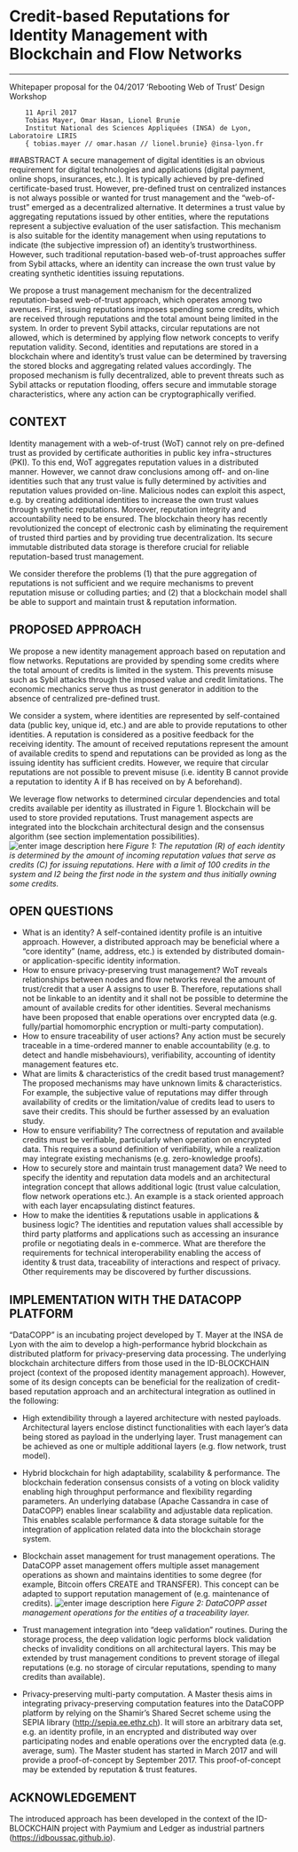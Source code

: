 # Credit-based Reputations for Identity Management with Blockchain and Flow Networks

*****

Whitepaper proposal for the 04/2017 ‘Rebooting Web of Trust’ Design Workshop

		11 April 2017
		Tobias Mayer, Omar Hasan, Lionel Brunie
		Institut National des Sciences Appliquées (INSA) de Lyon, Laboratoire LIRIS
		{ tobias.mayer // omar.hasan // lionel.brunie} @insa-lyon.fr

##ABSTRACT 
A secure management of digital identities is an obvious requirement for digital technologies and applications (digital payment, online shops, insurances, etc.). It is typically achieved by pre-defined certificate-based trust. However, pre-defined trust on centralized instances is not always possible or wanted for trust management and the “web-of-trust” emerged as a decentralized alternative. It determines a trust value by aggregating reputations issued by other entities, where the reputations represent a subjective evaluation of the user satisfaction. This mechanism is also suitable for the identity management when using reputations to indicate (the subjective impression of) an identity’s trustworthiness. However, such traditional reputation-based web-of-trust approaches suffer from Sybil attacks, where an identity can increase the own trust value by creating synthetic identities issuing reputations.

We propose a trust management mechanism for the decentralized reputation-based web-of-trust approach, which operates among two avenues. First, issuing reputations imposes spending some credits, which are received through reputations and the total amount being limited in the system. In order to prevent Sybil attacks, circular reputations are not allowed, which is determined by applying flow network concepts to verify reputation validity. Second, identities and reputations are stored in a blockchain where and identity’s trust value can be determined by traversing the stored blocks and aggregating related values accordingly. The proposed mechanism is fully decentralized, able to prevent threats such as Sybil attacks or reputation flooding, offers secure and immutable storage characteristics, where any action can be cryptographically verified.

## CONTEXT  
Identity management with a web-of-trust (WoT) cannot rely on pre-defined trust as provided by certificate authorities in public key infra¬structures (PKI). To this end, WoT aggregates reputation values in a distributed manner. However, we cannot draw conclusions among off- and on-line identities such that any trust value is fully determined by activities and reputation values provided on-line. Malicious nodes can exploit this aspect, e.g. by creating additional identities to increase the own trust values through synthetic reputations. Moreover, reputation integrity and accountability need to be ensured. The blockchain theory has recently revolutionized the concept of electronic cash by eliminating the requirement of trusted third parties and by providing true decentralization. Its secure immutable distributed data storage is therefore crucial for reliable reputation-based trust management.

We consider therefore the problems (1) that the pure aggregation of reputations is not sufficient and we require mechanisms to prevent reputation misuse or colluding parties; and (2) that a blockchain model shall be able to support and maintain trust & reputation information.
## PROPOSED APPROACH 
We propose a new identity management approach based on reputation and flow networks. Reputations are provided by spending some credits where the total amount of credits is limited in the system. This prevents misuse such as Sybil attacks through the imposed value and credit limitations. The economic mechanics serve thus as trust generator in addition to the absence of centralized pre-defined trust.

We consider a system, where identities are represented by self-contained data (public key, unique id, etc.) and are able to provide reputations to other identities. A reputation is considered as a positive feedback for the receiving identity. The amount of received reputations represent the amount of available credits to spend and reputations can be provided as long as the issuing identity has sufficient credits. However, we require that circular reputations are not possible to prevent misuse (i.e. identity B cannot provide a reputation to identity A if B has received on by A beforehand). 

We leverage flow networks to determined circular dependencies and total credits available per identity as illustrated in Figure 1. Blockchain will be used to store provided reputations. Trust management aspects are integrated into the blockchain architectural design and the consensus algorithm (see section implementation possibilities).
![enter image description here](https://github.com/WebOfTrustInfo/rebooting-the-web-of-trust-spring2017/blob/master/supporting-files/fig1-tobias.png?raw=true)
_Figure 1: The reputation (R) of each identity is determined by the amount of incoming reputation values that serve as credits (C) for issuing reputations. Here with a limit of 100 credits in the system and I2 being the first node in the system and thus initially owning some credits._
## OPEN QUESTIONS
* What is an identity? A self-contained identity profile is an intuitive approach. However, a distributed approach may be beneficial where a “core identity” (name, address, etc.) is extended by distributed domain- or application-specific identity information.
* How to ensure privacy-preserving trust management? WoT reveals relationships between nodes and flow networks reveal the amount of trust/credit that a user A assigns to user B. Therefore, reputations shall not be linkable to an identity and it shall not be possible to determine the amount of available credits for other identities. Several mechanisms have been proposed that enable operations over encrypted data (e.g. fully/partial homomorphic encryption or multi-party computation).
* How to ensure traceability of user actions? Any action must be securely traceable in a time-ordered manner to enable accountability (e.g. to detect and handle misbehaviours), verifiability, accounting of identity management features etc.
* What are limits & characteristics of the credit based trust management? The proposed mechanisms may have unknown limits & characteristics. For example, the subjective value of reputations may differ through availability of credits or the limitation/value of credits lead to users to save their credits. This should be further assessed by an evaluation study.
* How to ensure verifiability? The correctness of reputation and available credits must be verifiable, particularly when operation on encrypted data. This requires a sound definition of verifiability, while a realization may integrate existing mechanisms (e.g. zero-knowledge proofs).
* How to securely store and maintain trust management data? We need to specify the identity and reputation data models and an architectural integration concept that allows additional logic (trust value calculation, flow network operations etc.). An example is a stack oriented approach with each layer encapsulating distinct features.
* How to make the identities & reputations usable in applications & business logic? The identities and reputation values shall accessible by third party platforms and applications such as accessing an insurance profile or negotiating deals in e-commerce. What are therefore the requirements for technical interoperability enabling the access of identity & trust data, traceability of interactions and respect of privacy. Other requirements may be discovered by further discussions.
## IMPLEMENTATION WITH THE DATACOPP PLATFORM
“DataCOPP” is an incubating project developed by T. Mayer at the INSA de Lyon with the aim to develop a high-performance hybrid blockchain as distributed platform for privacy-preserving data processing. The underlying blockchain architecture differs from those used in the ID-BLOCKCHAIN project (context of the proposed identity management approach). However, some of its design concepts can be beneficial for the realization of credit-based reputation approach and an architectural integration as outlined in the following:

* High extendibility through a layered architecture with nested payloads. Architectural layers enclose distinct functionalities with each layer’s data being stored as payload in the underlying layer. Trust management can be achieved as one or multiple additional layers (e.g. flow network, trust model).
* Hybrid blockchain for high adaptability, scalability & performance. The blockchain federation consensus consists of a voting on block validity enabling high throughput performance and flexibility regarding parameters. An underlying database (Apache Cassandra in case of DataCOPP) enables linear scalability and adjustable data replication. This enables scalable performance & data storage suitable for the integration of application related data into the blockchain storage system.
* Blockchain asset management for trust management operations. The DataCOPP asset management offers multiple asset management operations as shown and maintains identities to some degree (for example, Bitcoin offers CREATE and TRANSFER). This concept can be adapted to support reputation management of (e.g. maintenance of credits).
![enter image description here](https://github.com/WebOfTrustInfo/rebooting-the-web-of-trust-spring2017/blob/master/supporting-files/fig2-tobias.png?raw=true)
_Figure 2: DataCOPP asset management operations for the entities of a traceability layer._

* Trust management integration into “deep validation” routines. During the storage process, the deep validation logic performs block validation checks of invalidity conditions on all architectural layers. This may be extended by trust management conditions to prevent storage of illegal reputations (e.g. no storage of circular reputations, spending to many credits than available).
* Privacy-preserving multi-party computation. A Master thesis aims in integrating privacy-preserving computation features into the DataCOPP platform by relying on the Shamir’s Shared Secret scheme using the SEPIA library (http://sepia.ee.ethz.ch). It will store an arbitrary data set, e.g. an identity profile, in an encrypted and distributed way over participating nodes and enable operations over the encrypted data (e.g. average, sum). The Master student has started in March 2017 and will provide a proof-of-concept by September 2017. This proof-of-concept may be extended by reputation & trust features.

## ACKNOWLEDGEMENT
The introduced approach has been developed in the context of the ID-BLOCKCHAIN project with Paymium and Ledger as industrial partners (https://idboussac.github.io). 
